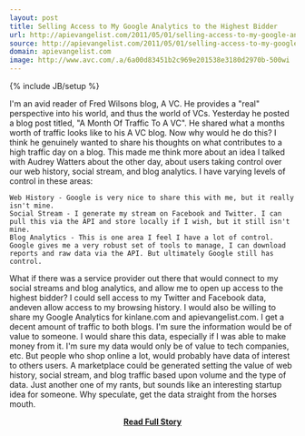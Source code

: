 ```yaml
---
layout: post
title: Selling Access to My Google Analytics to the Highest Bidder
url: http://apievangelist.com/2011/05/01/selling-access-to-my-google-analytics-to-the-highest-bidder/
source: http://apievangelist.com/2011/05/01/selling-access-to-my-google-analytics-to-the-highest-bidder/
domain: apievangelist.com
image: http://www.avc.com/.a/6a00d83451b2c969e201538e3180d2970b-500wi
---
```

{% include JB/setup %}<p>I'm an avid reader of Fred Wilsons blog, A VC.  He provides a "real" perspective into his world, and thus the world of VCs.
Yesterday he posted a blog post titled, "A Month Of Traffic To A VC".
He shared what a months worth of traffic looks like to his A VC blog.
Now why would he do this?
I think he genuinely wanted to share his thoughts on what contributes to a high traffic day on a blog.
This made me think more about an idea I talked with Audrey Watters about the other day, about users taking control over our web history, social stream, and blog analytics.
I have varying levels of control in these areas:

	Web History - Google is very nice to share this with me, but it really isn't mine.
	Social Stream - I generate my stream on Facebook and Twitter. I can pull this via the API and store locally if I wish, but it still isn't mine.
	Blog Analytics - This is one area I feel I have a lot of control. Google gives me a very robust set of tools to manage, I can download reports and raw data via the API. But ultimately Google still has control.

What if there was a service provider out there that would connect to my social streams and blog analytics, and allow me to open up access to the highest bidder?
I could sell access to my Twitter and Facebook data, andeven allow access to my browsing history.
I would also be willing to share my Google Analytics for kinlane.com and apievangelist.com. I get a decent amount of traffic to both blogs. I'm sure the information would be of value to someone.
I would share this data, especially if I was able to make money from it. I'm sure my data would only be of value to tech companies, etc. But people who shop online a lot, would probably have data of interest to others users.
A marketplace could be generated setting the value of web history, social stream, and blog traffic based upon volume and the type of data.
Just another one of my rants, but sounds like an interesting startup idea for someone.
Why speculate, get the data straight from the horses mouth.
&nbsp;</p>
<center><p><a href="http://apievangelist.com/2011/05/01/selling-access-to-my-google-analytics-to-the-highest-bidder/" style='padding:25px; font-sze:18px; font-weight: bold;'>Read Full Story</a></p></center>
